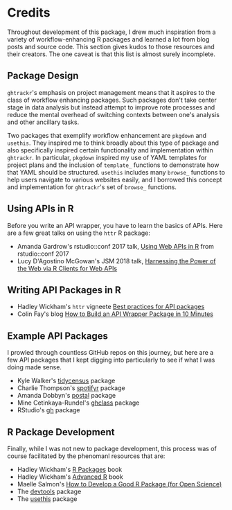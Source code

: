 # Credits

Throughout development of this package, I drew much inspiration from a variety of workflow-enhancing R packages and learned a lot from blog posts and source code. This section gives kudos to those resources and their creators. The one caveat is that this list is almost surely incomplete. 

## Package Design

`ghtrackr`'s emphasis on project management means that it aspires to the class of workflow enhancing packages. Such packages don't take center stage in data analysis but instead attempt to improve rote processes and reduce the mental overhead of switching contexts between one's analysis and other ancillary tasks. 

Two packages that exemplify workflow enhancement are `pkgdown` and `usethis`. They inspired me to think broadly about this type of package and also specifically inspired certain functionality and implementation within `ghtrackr`. In particular, `pkgdown` inspired my use of YAML templates for project plans and the inclusion of `template_` functions to demonstrate how that YAML should be structured. `usethis` includes many `browse_` functions to help users navigate to various websites easily, and I borrowed this concept and implementation for `ghtrackr`'s set of `browse_` functions.

## Using APIs in R

Before you write an API wrapper, you have to learn the basics of APIs. Here are a few great talks on using the `httr` R package:

- Amanda Gardrow's rstudio::conf 2017 talk, [Using Web APIs in R](https://www.rstudio.com/resources/videos/using-web-apis-from-r/) from rstudio::conf 2017
- Lucy D'Agostino McGowan's JSM 2018 talk, [Harnessing the Power of the Web via R Clients for Web APIs](https://www.lucymcgowan.com/talk/asa_joint_statistical_meeting_2018/) 

## Writing API Packages in R

- Hadley Wickham's `httr` vigneete [Best practices for API packages](https://cran.r-project.org/web/packages/httr/vignettes/api-packages.html)
- Colin Fay's blog [How to Build an API Wrapper Package in 10 Minutes](https://colinfay.me/build-api-wrapper-package-r/)

## Example API Packages

I prowled through countless GitHub repos on this journey, but here are a few API packages that I kept digging into particularly to see if what I was doing made sense.

- Kyle Walker's [tidycensus](https://github.com/walkerke/tidycensus) package
- Charlie Thompson's [spotifyr](https://github.com/charlie86/spotifyr) package
- Amanda Dobbyn's [postal](https://github.com/aedobbyn/postal) package
- Mine Cetinkaya-Rundel's [ghclass](https://github.com/mine-cetinkaya-rundel/ghclass) package
- RStudio's [gh](https://github.com/r-lib/gh) package

## R Package Development

Finally, while I was not new to package development, this process was of course facilitated by the phenomanl resources that are:

- Hadley Wickham's [R Packages](http://r-pkgs.had.co.nz/) book
- Hadley Wickham's [Advanced R](http://adv-r.had.co.nz/) book
- Maelle Salmon's [How to Develop a Good R Package (for Open Science)](https://masalmon.eu/2017/12/11/goodrpackages/)
- The [devtools](https://devtools.r-lib.org/) package
- The [usethis](https://usethis.r-lib.org/) package

